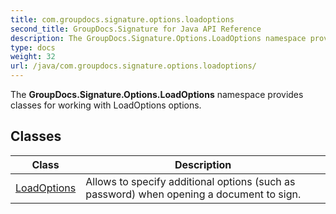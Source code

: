 ```yaml
---
title: com.groupdocs.signature.options.loadoptions
second_title: GroupDocs.Signature for Java API Reference
description: The GroupDocs.Signature.Options.LoadOptions namespace provides classes for working with LoadOptions options.
type: docs
weight: 32
url: /java/com.groupdocs.signature.options.loadoptions/
---
```


The **GroupDocs.Signature.Options.LoadOptions** namespace provides classes for working with LoadOptions options.


## Classes

| Class | Description |
| --- | --- |
| [LoadOptions](../com.groupdocs.signature.options.loadoptions/loadoptions) | Allows to specify additional options (such as password) when opening a document to sign. |
